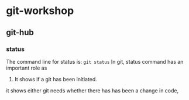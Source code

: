 # git-workshop
## git-hub
### status
The command line for status is:
`git status`
In git, status command has an important role as 
1. It shows if a git has been initiated.


it shows either git needs whether there has has been a change in code, 
